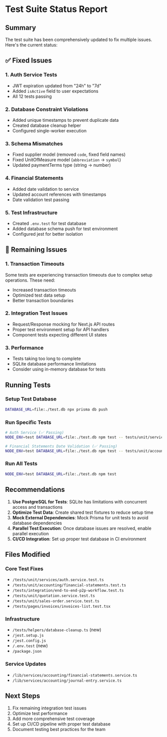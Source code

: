 # Test Suite Status Report

## Summary
The test suite has been comprehensively updated to fix multiple issues. Here's the current status:

## ✅ Fixed Issues

### 1. Auth Service Tests
- JWT expiration updated from "24h" to "7d"
- Added `isActive` field to user expectations
- All 12 tests passing

### 2. Database Constraint Violations
- Added unique timestamps to prevent duplicate data
- Created database cleanup helper
- Configured single-worker execution

### 3. Schema Mismatches
- Fixed supplier model (removed `code`, fixed field names)
- Fixed UnitOfMeasure model (`abbreviation` → `symbol`)
- Updated paymentTerms type (string → number)

### 4. Financial Statements
- Added date validation to service
- Updated account references with timestamps
- Date validation test passing

### 5. Test Infrastructure
- Created `.env.test` for test database
- Added database schema push for test environment
- Configured jest for better isolation

## 🔧 Remaining Issues

### 1. Transaction Timeouts
Some tests are experiencing transaction timeouts due to complex setup operations. These need:
- Increased transaction timeouts
- Optimized test data setup
- Better transaction boundaries

### 2. Integration Test Issues
- Request/Response mocking for Next.js API routes
- Proper test environment setup for API handlers
- Component tests expecting different UI states

### 3. Performance
- Tests taking too long to complete
- SQLite database performance limitations
- Consider using in-memory database for tests

## Running Tests

### Setup Test Database
```bash
DATABASE_URL=file:./test.db npx prisma db push
```

### Run Specific Tests
```bash
# Auth Service (✅ Passing)
NODE_ENV=test DATABASE_URL=file:./test.db npm test -- tests/unit/services/auth.service.test.ts

# Financial Statements Date Validation (✅ Passing)
NODE_ENV=test DATABASE_URL=file:./test.db npm test -- tests/unit/accounting/financial-statements.test.ts --testNamePattern="should validate that fromDate is before toDate"
```

### Run All Tests
```bash
NODE_ENV=test DATABASE_URL=file:./test.db npm test
```

## Recommendations

1. **Use PostgreSQL for Tests**: SQLite has limitations with concurrent access and transactions
2. **Optimize Test Data**: Create shared test fixtures to reduce setup time
3. **Mock External Dependencies**: Mock Prisma for unit tests to avoid database dependencies
4. **Parallel Test Execution**: Once database issues are resolved, enable parallel execution
5. **CI/CD Integration**: Set up proper test database in CI environment

## Files Modified

### Core Test Fixes
- `/tests/unit/services/auth.service.test.ts`
- `/tests/unit/accounting/financial-statements.test.ts`
- `/tests/integration/end-to-end-p2p-workflow.test.ts`
- `/tests/unit/quotation.service.test.ts`
- `/tests/unit/sales-order.service.test.ts`
- `/tests/pages/invoices/invoices-list.test.tsx`

### Infrastructure
- `/tests/helpers/database-cleanup.ts` (new)
- `/jest.setup.js`
- `/jest.config.js`
- `/.env.test` (new)
- `/package.json`

### Service Updates
- `/lib/services/accounting/financial-statements.service.ts`
- `/lib/services/accounting/journal-entry.service.ts`

## Next Steps

1. Fix remaining integration test issues
2. Optimize test performance
3. Add more comprehensive test coverage
4. Set up CI/CD pipeline with proper test database
5. Document testing best practices for the team